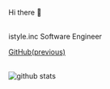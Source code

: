 Hi there 👋

<br> istyle.inc Software Engineer

[GitHub(previous)](https://github.com/ozbannot) 

<br>![github stats](https://github-readme-stats.vercel.app/api/top-langs/?username=ozbannot&layout=compact&theme=tokyonight)
